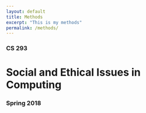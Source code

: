 ```yaml
---
layout: default
title: Methods
excerpt: "This is my methods"
permalink: /methods/
---
```

### CS 293
# Social and Ethical Issues in Computing
### Spring 2018

